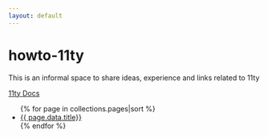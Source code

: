 ```yaml
---
layout: default
---
```

# howto-11ty
This is an informal space to share ideas, experience and links related to 11ty 


[11ty Docs](https://www.11ty.dev/)

<ul>
{% for page in collections.pages|sort %}
<li><a href="{{page.url}}">{{ page.data.title}}</a></li>
{% endfor %}
</ul>